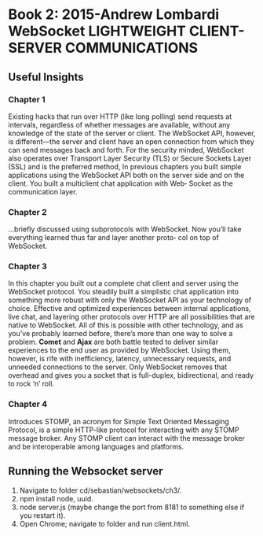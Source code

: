 # Book 2: 2015-Andrew Lombardi WebSocket LIGHTWEIGHT CLIENT-SERVER COMMUNICATIONS

## Useful Insights

### Chapter 1

Existing hacks that run over HTTP (like long polling) send requests at intervals, regardless of whether messages are available, without any knowledge of the state of the server or client. The WebSocket API, however, is different—the server and client have an open connection from which they can send messages back and forth. For the security minded, WebSocket also operates over Transport Layer Security (TLS) or Secure Sockets Layer (SSL) and is the preferred method,
In previous chapters you built simple applications using the WebSocket API both on the server side and on the client. You built a multiclient chat application with Web‐ Socket as the communication layer. 

### Chapter 2 

...briefly discussed using subprotocols with WebSocket. Now you’ll take everything learned thus far and layer another proto‐ col on top of WebSocket.

### Chapter 3

In this chapter you built out a complete chat client and server using the WebSocket protocol. You steadily built a simplistic chat application into something more robust with only the WebSocket API as your technology of choice. Effective and optimized experiences between internal applications, live chat, and layering other protocols over HTTP are all possibilities that are native to WebSocket.
All of this is possible with other technology, and as you’ve probably learned before, there’s more than one way to solve a problem. 
__Comet__ and __Ajax__ are both battle tested to deliver similar experiences to the end user as provided by WebSocket. Using them, however, is rife with inefficiency, latency, unnecessary requests, and unneeded connections to the server. Only WebSocket removes that overhead and gives you a socket that is full-duplex, bidirectional, and ready to rock ‘n’ roll.

### Chapter 4
Introduces STOMP, an acronym for Simple Text Oriented Messaging Protocol, is a simple HTTP-like protocol for interacting with any STOMP message broker. Any STOMP client can interact with the message broker and be interoperable among languages and platforms.

## Running the Websocket server
1. Navigate to folder cd/sebastian/websockets/ch3/.
2. npm install node, uuid.
3. node server.js (maybe change the port from 8181 to something else if you restart it).
4. Open Chrome; navigate to folder and run client.html.